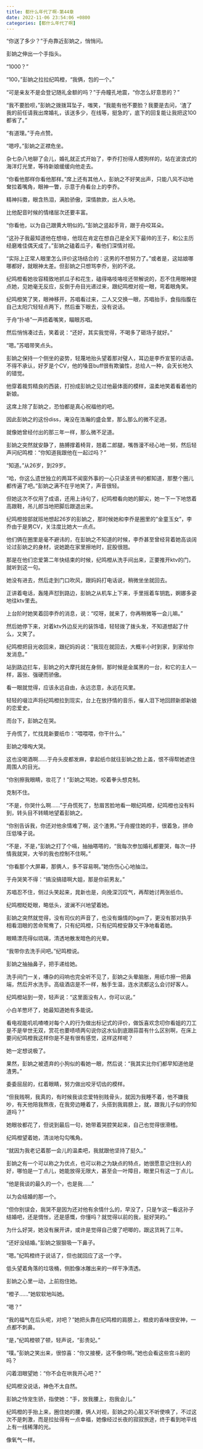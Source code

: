 ```yaml
---
title: 都什么年代了啊-第44章
date: 2022-11-06 23:54:06 +0800
categories: [都什么年代了啊]
---
```


“你送了多少？”于舟靠近彭姠之，悄悄问。

彭姠之伸出一个手指头。

“1000？”

“100，”彭姠之拉拉纪鸣橙，“我俩，包的一个。”

“可是亲友不是会登记随礼金额的吗？”于舟瞳孔地震，“你怎么好意思的？”

“我不要脸呗，”彭姠之拨拨耳坠子，嗤笑，“我能有他不要脸？我要是去问，‘渣了我的前任请我出席婚礼，该送多少，在线等，挺急的’，底下的回复能让我把这100都省了。”

“有道理。”于舟点赞。

“嗯哼。”彭姠之正襟危坐。

杂七杂八地聊了会儿，婚礼就正式开始了，李乔打扮得人模狗样的，站在波浪式的海洋灯光里，等待新娘缓缓向他走去。

“你看他那样你看他那样。”席上还有其他人，彭姠之不好笑出声，只能八风不动地耷拉着嘴角，眼神一瞥，示意于舟看台上的李乔。

精神抖擞，眼含热泪，满脸骄傲，深情款款，出人头地。

比他配音时候的情绪层次还要丰富。

“你看他，以为自己跟黄大明似的。”彭姠之竖起手背，跟于舟咬耳朵。

“这孙子我最知道他在想啥，他现在肯定在想自己是全天下最帅的王子，和公主历经磨难佳偶天成了。”彭姠之磕着瓜子，看他们深情对视。

“实际上正常人眼里怎么评价这场结合的：这男的不想努力了。”或者是，这姑娘哪哪都好，就眼神太差。但彭姠之只想骂李乔，别的不说。

纪鸣橙看她妆容精致地抓瓜子和花生，磕得咯吱咯吱还带解说的，忍不住用眼神提点她，见她毫无反应，反倒于舟目光递过来，跟纪鸣橙对视一眼，弯着眼角笑。

纪鸣橙笑了笑，眼神移开，苏唱看过来，二人又交换一眼，苏唱抬手，食指指腹在自己太阳穴轻轻点两下，然后垂下眼去，没有说话。

于舟“扑哧”一声捂着嘴笑，瞄眼苏唱。

然后悄悄凑过去，笑着说：“还好，其实我觉得，不喝多了砸场子就好。”

“嗯。”苏唱带笑点头。

彭姠之保持一个侧坐的姿势，轻蔑地抬头望着那对璧人，耳边是李乔宣誓的话语。不得不承认，好歹是个CV，他的嗓音buff很有欺骗性，总给人一种，会天长地久的错觉。

他穿着裁剪精良的西装，打扮成彭姠之见过他最体面的模样，温柔地笑着看着他的新娘。

这席上除了彭姠之，恐怕都是真心祝福他的吧。

因此彭姠之的这份diss，淹没在浩瀚的盛会里，那么那么的微不足道。

就像她曾经付出的那三年一样，那么微不足道。

彭姠之突然就安静了，胳膊撑着椅背，翘着二郎腿，嘴唇漫不经心地一努，然后轻声问纪鸣橙：“你知道我跟他在一起过吗？”

“知道。”从26岁，到29岁。

“哈，你这么遗世独立的两耳不闻窗外事的一心只读圣贤书的都知道，那整个圈儿都传遍了吧。”彭姠之满不在乎地笑了，声音很轻。

但她这次不仅用了成语，还用上诗句了，纪鸣橙看向她的脚尖，她一下一下地悠着高跟鞋，吊儿郎当地把脚后跟退出来。

纪鸣橙按部就班地想起26岁的彭姠之，那时候她和李乔是圈里的“金童玉女”，李乔由于是男CV，关注度比她大一点点。

他们俩在圈里是毫不避讳的，在彭姠之不知道的时候，李乔甚至曾经背着她高谈阔论过彭姠之的身材，说她跪在家里擦地时，屁股很翘。

那是在他们恋爱第二年快结束的时候，纪鸣橙从洗手间出来，正要推开ktv的门，就听到这一句。

她没有进去，然后走到门口吹风，跟妈妈打电话说，稍微坐坐就回去。

正讲着电话，轰隆声怼到路边，彭姠之从机车上下来，手里摇着车钥匙，婀娜多姿地往ktv里去。

上台阶时她笑着回李乔的消息，说：“哎呀，就来了，你再稍微等一会儿嘛。”

然后她停下来，对着ktv外边反光的装饰墙，轻轻拨了拨头发，不知道想起了什么，又笑了。

纪鸣橙把目光收回来，跟纪妈妈说：“我现在就回去，大概半小时到家，到家给你发消息。”

站到路边拦车，彭姠之的大摩托就在身侧，那时候是金属黑的一台，和它的主人一样，嚣张、强硬而骄傲。

看一眼就觉得，应该永远自由，永远恣意，永远在风里。

轻轻的啜泣声将纪鸣橙拉到现实，台上在放抒情的音乐，催人泪下地回顾新郎新娘的恋爱史。

而台下，彭姠之在哭。

于舟慌了，忙找晁新要纸巾：“喂喂喂，你干什么。”

彭姠之嚎啕大哭。

这也没喝酒啊……于舟头皮都发麻，拿起纸巾就往彭姠之脸上盖，恨不得帮她遮住周围人的目光。

“你别擦我眼睛，妆花了！”彭姠之骂她，咬着拳头想克制。

克制不住。

“不是，你哭什么啊……”于舟慌死了，愁眉苦脸地看一眼纪鸣橙，纪鸣橙也没有料到，转头目不转睛地望着彭姠之。

“你别告诉我，你还对他余情难了啊，这个渣男。”于舟握住她的手，很着急，拼命压低嗓子说。

“不是，不是，”彭姠之打了个嗝，抽抽嗒嗒的，“我每次参加婚礼都要哭，每次一抒情我就哭，大爷的我也控制不住啊。”

“你看那个大屏幕，那俩人，多不容易啊。”她伤伤心心地抽泣。

于舟哭笑不得：“搞没搞错啊大姐，那是你前男友。”

苏唱忍不住，侧过头笑起来，晁新也是，向挽深沉叹气，再帮她讨两张纸巾。

纪鸣橙眨眨眼，略低头，波澜不兴地望着她。

彭姠之突然就觉得，没有司仪的声音了，也没有煽情的bgm了，更没有那对执手相看泪眼的苦命鸳鸯了，只有纪鸣橙，只有纪鸣橙安静又干净地看着她。

眼睛漂亮得似琉璃，清透地散发暗色的光晕。

“我带你去洗手间吧。”纪鸣橙说。

彭姠之抽抽鼻子，把手递给她。

洗手间门一关，嘈杂的闷响也完全听不见了，彭姠之头晕脑胀，用纸巾擦一把鼻端，然后开水洗手。高级酒店是不一样，触手生温，连水流都这么会讨好客人。

纪鸣橙站到一旁，轻声说：“这里面没有人，你可以说。”

小白羊憋坏了，她最知道她有多能说。

看电视能叽叽喳喳对每个人的行为做出标记式的评价，做饭喜欢念叨你看姐的刀工是不是举世无双，赏花也要啧啧两句说你这水仙到底跟蒜苗有什么区别啊，在床上要问纪鸣橙我这样你是不是有很有感觉，这样这样呢？

她一定想说极了。

果然，彭姠之被遗弃的小狗似的看她一眼，然后说：“我其实比你们都早知道他是渣男。”

委委屈屈的，红着眼睛，努力做出咬牙切齿的模样。

“但我贱啊，我真的，有时候我谈恋爱特别贱骨头，就因为我睡不着，他不嫌我吵，有天他陪我熬夜，在我旁边睡着了，头搭到我肩膀上，就，跟我儿子似的你知道吗？”

她眼妆都花了，但说到最后一句，她带着哭腔笑起来，自己也觉得很滑稽。

纪鸣橙望着她，清淡地勾勾嘴角。

“就因为我老记着那一会儿的温柔吧，我就跟他坚持了挺久。”

彭姠之有一个可以称之为优点，也可以称之为缺点的特点，她很愿意记住别人的好，哪怕是一丁点儿，她能放得无限大，甚至会一叶障目，眼里只有这一丁点儿。

“他是我谈的最久的一个，也是我……”

以为会结婚的那一个。

“但你别误会，我哭不是因为还对他有余情什么的，早没了，只是乍这一看这孙子结婚吧，还是惆怅，还是感慨，你懂吗？就觉得以前的我，挺好哭的。”

为什么好哭，她没有展开讲，或许是觉得自己傻了吧唧的，跟这货耗了三年。

“还好没结婚。”彭姠之狠狠吸一下鼻子。

“嗯。”纪鸣橙终于说话了，但也就回应了这一个字。

低头望着角落的垃圾桶，侧脸像冰雕出来的一样干净清透。

彭姠之心里一动，上前抱住她。

“橙子……”她软软地叫她。

“嗯？”

“我的福气在后头呢，对吧？”她把头靠在纪鸣橙的肩膀上，橙皮的香味很安神，一点都不刺鼻。

“是，”纪鸣橙顿了顿，轻声说，“彭贵妃。”

“噗。”彭姠之笑出来，很惊喜：“你又接梗，这不像你啊。”她也会看这些宫斗剧的吗？

闪着泪眼望她：“你不会在哄我开心吧？”

纪鸣橙没说话，神色不太自然。

彭姠之恃宠生骄，指使她：“手，放我腰上，抱我会儿。”

纪鸣橙的手抬上来，圈住她的腰，俩人对视，彭姠之的心脏又不听使唤了，不过这次不是刺激，而是拉扯得有一点幸福，她像经过长夜的寂寂旅途，终于看到地平线上有一线稀薄的光。

像氧气一样。

